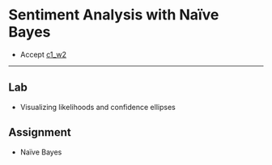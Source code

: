# Sentiment Analysis with Naïve Bayes

- Accept [c1_w2](https://classroom.github.com/a/TsRDgpOT)

---

## Lab

- Visualizing likelihoods and confidence ellipses

## Assignment

- Naïve Bayes
